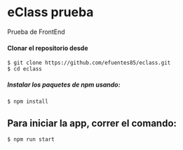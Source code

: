# eClass prueba

Prueba de FrontEnd

#### Clonar el repositorio desde

```
$ git clone https://github.com/efuentes85/eclass.git
$ cd eclass
```

##### Instalar los paquetes de npm usando:

```
$ npm install
```

## Para iniciar la app, correr el comando:

```
$ npm run start
```
